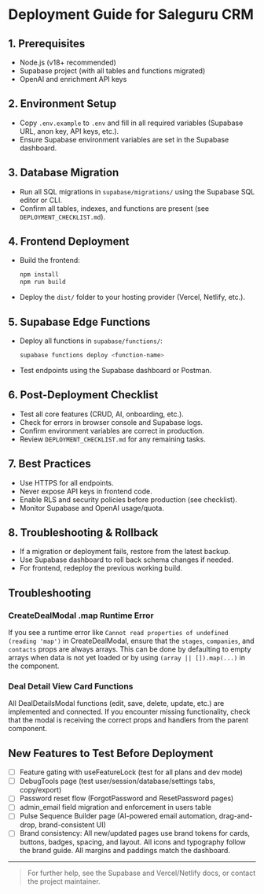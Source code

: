# Deployment Guide for Saleguru CRM

## 1. Prerequisites
- Node.js (v18+ recommended)
- Supabase project (with all tables and functions migrated)
- OpenAI and enrichment API keys

## 2. Environment Setup
- Copy `.env.example` to `.env` and fill in all required variables (Supabase URL, anon key, API keys, etc.).
- Ensure Supabase environment variables are set in the Supabase dashboard.

## 3. Database Migration
- Run all SQL migrations in `supabase/migrations/` using the Supabase SQL editor or CLI.
- Confirm all tables, indexes, and functions are present (see `DEPLOYMENT_CHECKLIST.md`).

## 4. Frontend Deployment
- Build the frontend:
  ```sh
  npm install
  npm run build
  ```
- Deploy the `dist/` folder to your hosting provider (Vercel, Netlify, etc.).

## 5. Supabase Edge Functions
- Deploy all functions in `supabase/functions/`:
  ```sh
  supabase functions deploy <function-name>
  ```
- Test endpoints using the Supabase dashboard or Postman.

## 6. Post-Deployment Checklist
- Test all core features (CRUD, AI, onboarding, etc.).
- Check for errors in browser console and Supabase logs.
- Confirm environment variables are correct in production.
- Review `DEPLOYMENT_CHECKLIST.md` for any remaining tasks.

## 7. Best Practices
- Use HTTPS for all endpoints.
- Never expose API keys in frontend code.
- Enable RLS and security policies before production (see checklist).
- Monitor Supabase and OpenAI usage/quota.

## 8. Troubleshooting & Rollback
- If a migration or deployment fails, restore from the latest backup.
- Use Supabase dashboard to roll back schema changes if needed.
- For frontend, redeploy the previous working build.

## Troubleshooting

### CreateDealModal .map Runtime Error
If you see a runtime error like `Cannot read properties of undefined (reading 'map')` in CreateDealModal, ensure that the `stages`, `companies`, and `contacts` props are always arrays. This can be done by defaulting to empty arrays when data is not yet loaded or by using `(array || []).map(...)` in the component.

### Deal Detail View Card Functions
All DealDetailsModal functions (edit, save, delete, update, etc.) are implemented and connected. If you encounter missing functionality, check that the modal is receiving the correct props and handlers from the parent component.

## New Features to Test Before Deployment

- [ ] Feature gating with useFeatureLock (test for all plans and dev mode)
- [ ] DebugTools page (test user/session/database/settings tabs, copy/export)
- [ ] Password reset flow (ForgotPassword and ResetPassword pages)
- [ ] admin_email field migration and enforcement in users table
- [ ] Pulse Sequence Builder page (AI-powered email automation, drag-and-drop, brand-consistent UI)
- [ ] Brand consistency: All new/updated pages use brand tokens for cards, buttons, badges, spacing, and layout. All icons and typography follow the brand guide. All margins and paddings match the dashboard.

---

> For further help, see the Supabase and Vercel/Netlify docs, or contact the project maintainer. 